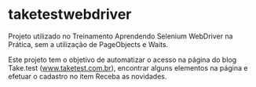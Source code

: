 # taketestwebdriver
Projeto utilizado no Treinamento Aprendendo Selenium WebDriver na Prática, sem a utilização de PageObjects e Waits.

Este projeto tem o objetivo de automatizar o acesso na página do blog Take.test (www.taketest.com.br), encontrar alguns elementos na página e efetuar o cadastro no item Receba as novidades.
